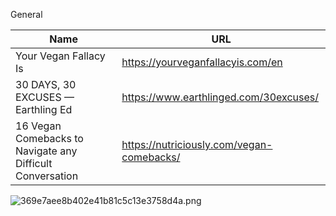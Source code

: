 General

| Name | URL |
|----|----|
|  Your Vegan Fallacy Is 	|  https://yourveganfallacyis.com/en  |
|  30 DAYS, 30 EXCUSES — Earthling Ed 	|  https://www.earthlinged.com/30excuses/  |
|  16 Vegan Comebacks to Navigate any Difficult Conversation 	|  https://nutriciously.com/vegan-comebacks/  |



![369e7aee8b402e41b81c5c13e3758d4a.png](../../_resources/c18c622417ce4db4b06ee5600152e2f4.png)

